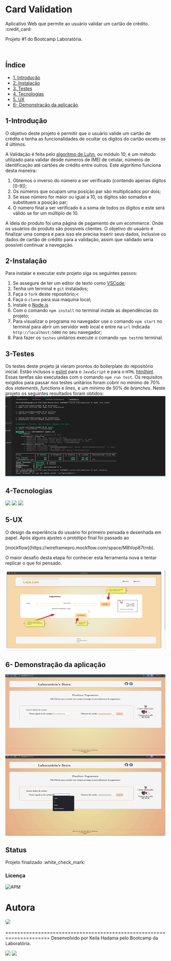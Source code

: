 <h1> Card Validation </h1>

  <p > Aplicativo Web que permite ao usuário validar um cartão de crédito. :credit_card:</p> 
  <p>Projeto #1 do Bootcamp Laboratória.</p> <br>

## Índice

  <!--ts-->
  - [1. Introdução](#1-Introdução)
  - [2. Instalação](#2-Instalação) 
  - [3. Testes](#3-Testes)
  - [4. Tecnologias](#4-Tecnologias)
  - [5. UX](#5-UX)
  - [6- Demonstração da aplicação](#6-Demonstração-da-aplicação) 
  <!--te-->

## 1-Introdução
  <p> O objetivo deste projeto é permitir que o usuário valide um cartão de crédito e tenha as funcionalidades de ocultar os dígitos do cartão exceto os 4 últimos.</p>
  
  A Validação é feita pelo [algoritmo de Luhn](https://en.wikipedia.org/wiki/Luhn_algorithm), ou módulo 10, é um método utilizado para validar desde números de IMEI de celular, números de identificação até cartões de crédito entre outros. Este algoritimo funciona desta maneira: 
 
  1. Obtemos o inverso do número a ser verificado (contendo apenas dígitos [0-9]);
  2. Os números que ocupam uma posição par são multiplicados por dois;
  3. Se esse número for maior ou igual a 10, os dígitos são somados e substituem a posição par; 
  4. O número final a ser verificado é a soma de todos os dígitos e este será válido se for um múltiplo de 10.

  <p> A ideia do produto foi uma página de pagamento de um ecommerce. Onde os usuários do produto são possíveis clientes. O objetivo do usuário é finalizar uma compra e para isso ele precisa inserir seus dados, inclusive os dados de cartão de crédito para a validação, assim que validado seria possível continuar a navegação.</p>
 
 
  
## 2-Instalação 
  <p>Para instalar e executar este projeto siga os seguintes passos:</p>

   1. Se assegure de ter um editor de texto como [VSCode](https://code.visualstudio.com/); 
   2. Tenha um terminal e `git` instalados;
   3. Faça o `fork` deste repositório;<
   4. Faça o `clone` para sua maquina local;
   5. Instale o [Node.js](https://nodejs.org/)
   6. Com o comando `npm install` no terminal instale as dependências do projeto;
   7. Para visualizar o programa no navegador use o comando `npm start` no terminal para abrir um servidor web local e entre na `url` indicada `http://localhost:5000` no seu navegador;
   8. Para fazer os `testes` unitários execute o comando `npm test`no terminal.


## 3-Testes
   Os testes deste projeto já vieram prontos do boilerplate do repositório inicial. Estão inclusos o [eslint](https://eslint.org/) para o `JavaScript` e para o `HTML` [htmlhint](https://github.com/yaniswang/HTMLHint). Essas tarefas são executadas com o comando `npm run test`.
   Os requisitos exigidos para passar nos testes unitários foram cobrir no mínimo de 70% dos _statements_, _functions_
   e _lines_, e um mínimo de 50% de _branches_.
   Neste projeto os seguintes resultados foram obtidos:
   <img height="250" width="500" src="src/img/testResult.png"> 


## 4-Tecnologias
   <img src="https://img.shields.io/badge/HTML5-E34F26?style=for-the-badge&logo=html5&logoColor=white">
   <img src="https://img.shields.io/badge/CSS-239120?&style=for-the-badge&logo=css3&logoColor=white">
   <img src="https://img.shields.io/badge/JavaScript-323330?style=for-the-badge&logo=javascript&logoColor=F7DF1E">

## 5-UX
  <p> O design da experiência do usuário foi primeiro pensada e desenhada em papel. Após alguns ajustes o protótipo final foi passado ao</p>[mockflow](https://wireframepro.mockflow.com/space/M8Vop87trnb). <p>O maior desafio desta etapa foi conhecer esta ferramenta nova e tentar replicar o que foi pensado. </p>
  <img height="250" width="500" src= "./src/img/prototipo.png" >



## 6- Demonstração da aplicação
 <img height="250" width="500" src="src/img/tela.png"> 
 <img height="250" width="500" src="src/img/tela.gif">
 


## Status

  <p>Projeto finalizado  :white_check_mark:</p> 

### Licença 

  ![APM](https://img.shields.io/apm/l/modo?style=plastic)

# Autora

  <img  height="50" widtht="50" style="border-radius:5px;" src="https://avatars.githubusercontent.com/u/88164568?s=96&v=4">
  
=====================================================================
  Desenvolvido por Keila Hadama pelo Bootcamp da Laboratória. <br>


  <a href="mailto:hadamakeila@gmail.com" target="_blank"><img src="https://img.shields.io/badge/Gmail-D14836?style=for-the-badge&logo=gmail&logoColor=white"></a> <a href="https://www.linkedin.com/in/keila-hadama-45a903193/" target="_bank"><img src="https://img.shields.io/badge/LinkedIn-0077B5?style=for-the-badge&logo=linkedin&logoColor=white"></a>
